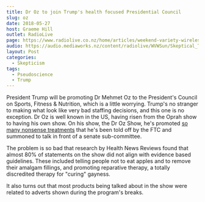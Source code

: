 ```yaml
---
title: Dr Oz to join Trump's health focused Presidential Council
slug: oz
date: 2018-05-27
host: Graeme Hill
outlet: RadioLive
page: https://www.radiolive.co.nz/home/articles/weekend-variety-wireless/2018/05/skeptical-thoughts--flat-earthers--lochness-monster.html
audio: https://audio.mediaworks.nz/content/radiolive/WVWSun/Skeptical_Thoughts_27_05.mp3
layout: Post
categories:
  - Skepticism
tags:
  - Pseudoscience
  - Trump
---
```


President Trump will be promoting Dr Mehmet Oz to the President's Council on Sports, Fitness & Nutrition, which is a little worrying. Trump's no stranger to making what look like very bad staffing decisions, and this one is no exception. Dr Oz is well known in the US, having risen from the Oprah show to having his own show. On his show, the Dr Oz Show, he's promoted [so many nonsense treatments](https://www.snopes.com/fact-check/trump-nominating-dr-oz-presidential-council-sport-fitness-nutrition/) that he's been told off by the FTC and summoned to talk in front of a senate sub-committee.

<!-- more -->

The problem is so bad that research by Health News Reviews found that almost 80% of statements on the show did not align with evidence based guidelines. These included telling people not to eat apples and to remove their amalgam fillings, and promoting reparative therapy, a totally discredited therapy for "curing" gayness.

It also turns out that most products being talked about in the show were related to adverts shown during the program's breaks.
